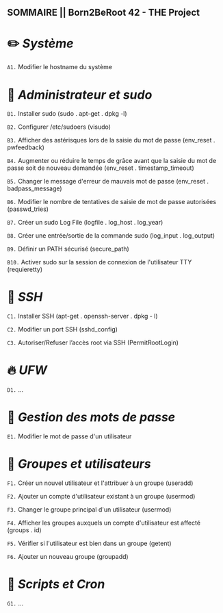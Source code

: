 ## SOMMAIRE || Born2BeRoot 42 - THE Project 

# :pencil2: *Système*

```A1.``` Modifier le hostname du système


# :crown: *Administrateur et sudo*

```B1.``` Installer sudo (sudo . apt-get . dpkg -l)

```B2.``` Configurer /etc/sudoers (visudo)

```B3.``` Afficher des astérisques lors de la saisie du mot de passe (env_reset . pwfeedback)

```B4.``` Augmenter ou réduire le temps de grâce avant que la saisie du mot de passe soit de nouveau demandée (env_reset . timestamp_timeout)

```B5.``` Changer le message d'erreur de mauvais mot de passe (env_reset . badpass_message)

```B6.``` Modifier le nombre de tentatives de saisie de mot de passe autorisées (passwd_tries)

```B7.``` Créer un sudo Log File (logfile . log_host . log_year)

```B8.``` Créer une entrée/sortie de la commande sudo (log_input . log_output)

```B9.``` Définir un PATH sécurisé (secure_path)

```B10.``` Activer sudo sur la session de connexion de l'utilisateur TTY (requieretty)


# :key: *SSH*

```C1.``` Installer SSH (apt-get . openssh-server . dpkg - l)

```C2.``` Modifier un port SSH (sshd_config) 

```C3.``` Autoriser/Refuser l’accès root via SSH (PermitRootLogin)


# :fire: *UFW*

```D1.``` ...


# :speak_no_evil: *Gestion des mots de passe*

```E1.``` Modifier le mot de passe d'un utilisateur


# 👥 *Groupes et utilisateurs*

```F1.``` Créer un nouvel utilisateur et l'attribuer à un groupe (useradd)

```F2.``` Ajouter un compte d'utilisateur existant à un groupe (usermod)

```F3.``` Changer le groupe principal d'un utilisateur (usermod)

```F4.``` Afficher les groupes auxquels un compte d'utilisateur est affecté (groups . id)

```F5.``` Vérifier si l'utilisateur est bien dans un groupe (getent)

```F6.``` Ajouter un nouveau groupe (groupadd)


# :scroll: *Scripts et Cron*

```G1.``` ...
